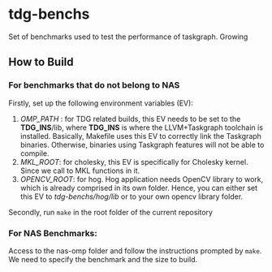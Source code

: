# tdg-benchs
Set of benchmarks used to test the performance of taskgraph. Growing

## How to Build

### For benchmarks that do not belong to NAS
Firstly, set up the following environment variables (EV):
1. *OMP_PATH* : for TDG related builds, this EV needs to be set to the **TDG_INS**/lib, where **TDG_INS** is where the LLVM+Taskgraph toolchain is installed. Basically, Makefile uses this EV to correctly link the Taskgraph binaries. Otherwise, binaries using Taskgraph features will not be able to compile.
2. *MKL_ROOT*: for cholesky, this EV is specifically for Cholesky kernel. Since we call to MKL functions in it.
3. *OPENCV_ROOT*: for hog. Hog application needs OpenCV library to work, which is already comprised in its own folder. Hence, you can either set this EV to *tdg-benchs/hog/lib* or to your own opencv library folder.

Secondly, run `make` in the root folder of the current repository

### For NAS Benchmarks:
Access to the nas-omp folder and follow the instructions prompted by `make`. We 
need to specify the benchmark and the size to build. 
